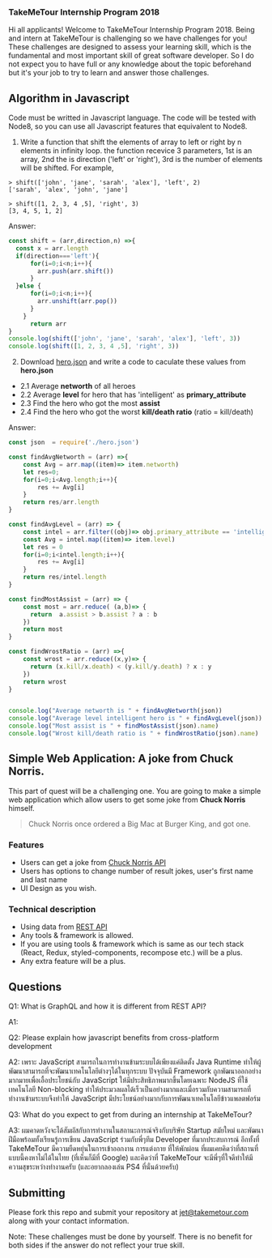 ### TakeMeTour Internship Program 2018

Hi all applicants! Welcome to TakeMeTour Internship Program 2018. Being and intern at TakeMeTour is challenging so we have challenges for you! These challenges are designed to assess your learning skill, which is the fundamental and most important skill of great software developer. So I do not expect you to have full or any knowledge about the topic beforehand but it's your job to try to learn and answer those challenges.

## Algorithm in Javascript
Code must be writted in Javascript language. The code will be tested with Node8, so you can use all Javascript features that equivalent to Node8.

1. Write a function that shift the elements of array to left or right by n elements in infinity loop. the function recevice 3 parameters, 1st is an array, 2nd the is direction ('left' or 'right'), 3rd is the number of elements will be shifted. For example,
```
> shift(['john', 'jane', 'sarah', 'alex'], 'left', 2)
['sarah', 'alex', 'john', 'jane']

> shift([1, 2, 3, 4 ,5], 'right', 3)
[3, 4, 5, 1, 2]
```
Answer:
```javascript
const shift = (arr,direction,n) =>{
  const x = arr.length
  if(direction==='left'){
      for(i=0;i<n;i++){
        arr.push(arr.shift())
      }
  }else {
      for(i=0;i<n;i++){
        arr.unshift(arr.pop())
      }
    }
      return arr
}
console.log(shift(['john', 'jane', 'sarah', 'alex'], 'left', 3))
console.log(shift([1, 2, 3, 4 ,5], 'right', 3))
```
2. Download [hero.json](https://github.com/takemetour/job-quest-intern-2018/blob/master/hero.json) and write a code to caculate these values from **hero.json**
- 2.1 Average **networth** of all heroes
- 2.2 Average **level** for hero that has 'intelligent' as **primary_attribute**
- 2.3 Find the hero who got the most **assist**
- 2.4 Find the hero who got the worst **kill/death ratio** (ratio = kill/death)

Answer:
```javascript
const json  = require('./hero.json')

const findAvgNetworth = (arr) =>{
    const Avg = arr.map((item)=> item.networth)
    let res=0;
    for(i=0;i<Avg.length;i++){
        res += Avg[i]
    }
    return res/arr.length
}

const findAvgLevel = (arr) => {
    const intel = arr.filter((obj)=> obj.primary_attribute == 'intelligent')
    const Avg = intel.map((item)=> item.level)
    let res = 0
    for(i=0;i<intel.length;i++){
        res += Avg[i]
    }
    return res/intel.length
}

const findMostAssist = (arr) => {
    const most = arr.reduce( (a,b)=> {
      return  a.assist > b.assist ? a : b
    })
    return most
}

const findWrostRatio = (arr) =>{
    const wrost = arr.reduce((x,y)=> {
      return (x.kill/x.death) < (y.kill/y.death) ? x : y
    })
    return wrost
}


console.log("Average networth is " + findAvgNetworth(json))
console.log("Average level intelligent hero is " + findAvgLevel(json))
console.log("Most assist is " + findMostAssist(json).name)
console.log("Wrost kill/death ratio is " + findWrostRatio(json).name)
```

## Simple Web Application: A joke from Chuck Norris.

This part of quest will be a challenging one. You are going to make a simple web application which allow users to get some joke from **Chuck Norris** himself.

> Chuck Norris once ordered a Big Mac at Burger King, and got one.

### Features
- Users can get a joke from [Chuck Norris API](http://www.icndb.com/api/)
- Users has options to change number of result jokes, user's first name and last name
- UI Design as you wish.

### Technical description
- Using data from [REST API](http://www.icndb.com/api/)
- Any tools & framework is allowed.
- If you are using tools & framework which is same as our tech stack (React, Redux, styled-components, recompose etc.) will be a plus.
- Any extra feature will be a plus.

## Questions
Q1: What is GraphQL and how it is different from REST API?

A1: <insert your answer here>


Q2: Please explain how javascript benefits from cross-platform development

A2: เพราะ JavaScript สามารถในการทำงานข้ามระบบได้เพียงแค่ติดตั้ง Java Runtime ทำให้ผู้พัฒนาสามารถที่จะพัฒนาเทคโนโลยีต่างๆได้ในทุกระบบ ปัจจุบันมี Framework ถูกพัฒนาออกอย่างมากมายเพื่อเอื้อประโยชน์กับ JavaScript ให้มีประสิทธิภาพมากขึ้นโดยเฉพาะ NodeJS ที่ใช้เทคโนโลยี Non-blocking ทำให้ประมวลผลได้เร็วเป็นอย่างมากและเมื่อรวมกับความสามารถที่ทำงานข้ามระบบจึงทำให้ JavaScript มีประโยชน์อย่างมากกับการพัฒนาเทคโนโลยีข้าวแพลตฟอร์ม

Q3: What do you expect to get from during an internship at TakeMeTour?

A3: ผมคาดหวังจะได้สัมผัสกับการทำงานในสถานะการณ์จริงกับบริษัท Startup สมัยใหม่ และพัฒนาฝีมือพร้อมทั้งเรียนรู้การเขียน JavaScript ร่วมกับพี่ๆทีม Developer ที่มากประสบการณ์ อีกทั้งที่ TakeMeTour มีความยืดหยุ่นในการเข้าออกงาน การแต่งกาย ที่ให้พักผ่อน ที่ผมเคยคิดว่าที่สถานที่แบบนี้คงหาไม่ได้ในไทย (ที่เห็นก็มีที่ Google) และคิดว่าที่ TakeMeTour จะมีพี่ๆที่ใจดีทำให้มีความสุขระหว่างทำงานครับ (และอยากลองเล่น PS4 ที่นั่นด้วยครับ)

## Submitting

Please fork this repo and submit your repository at jet@takemetour.com along with your contact information.

Note: These challenges must be done by yourself. There is no benefit for both sides if the answer do not reflect your true skill.
